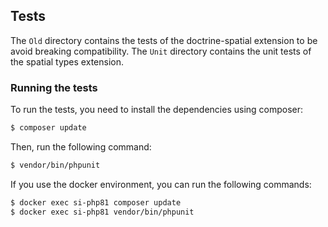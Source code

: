 ## Tests

The `Old` directory contains the tests of the doctrine-spatial extension to be avoid breaking compatibility.
The `Unit` directory contains the unit tests of the spatial types extension.

### Running the tests

To run the tests, you need to install the dependencies using composer:

```bash
$ composer update
```

Then, run the following command:

```bash
$ vendor/bin/phpunit
```

If you use the docker environment, you can run the following commands:

```bash
$ docker exec si-php81 composer update
$ docker exec si-php81 vendor/bin/phpunit
```